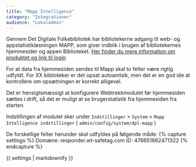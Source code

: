 ```yaml
---
title: "Mapp Intelligence"
category: "Integrationer"
audience: "Lokaladmin"
---
```

Gennem Det Digitale Folkebibliotek har bibliotekerne adgang til web- og appstatistikløsningen MAPP, som giver indblik i brugen af bibliotekernes hjemmesider og appen Biblioteket. [Her finder du mere information om produktet og link til login](https://detdigitalefolkebibliotek.dk/section/i-brug-paa-biblioteket/bibliotekernes-web-og-appstatistik)

For at data fra hjemmesiden sendes til Mapp skal to felter være rigtig udfyldt. For XX biblioteker er det opsat autoamtsik, men det er en god ide at kontrollere om opsætningen er korrekt alligevel.

Det er hensigtsmæssigt at konfigurere Webtrekkmodulet før hjemmesiden sættes i drift, så det er muligt at se brugerstatistik fra hjemmesiden fra starten.

Indstillingen af modulet sker under `Indstillinger` > `System` > `Mapp Intelligence indstillinger` ( `admin/config/system/dpl-mapp` )

De forskellige felter herunder skal udfyldes på følgende måde:
{% capture settings %}
Domæne: responder.wt-safetag.com
ID: 476651662471322
{% endcapture %}
<div class="notice">{{ settings | markdownify }}</div>
